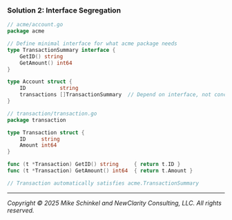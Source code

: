 ### Solution 2: Interface Segregation
```go
// acme/account.go
package acme

// Define minimal interface for what acme package needs
type TransactionSummary interface {
    GetID() string
    GetAmount() int64
}

type Account struct {
    ID           string
    transactions []TransactionSummary  // Depend on interface, not concrete type
}

// transaction/transaction.go
package transaction

type Transaction struct {
    ID     string
    Amount int64
}

func (t *Transaction) GetID() string     { return t.ID }
func (t *Transaction) GetAmount() int64  { return t.Amount }

// Transaction automatically satisfies acme.TransactionSummary
```
---
*Copyright © 2025 Mike Schinkel and NewClarity Consulting, LLC. All rights reserved.*
